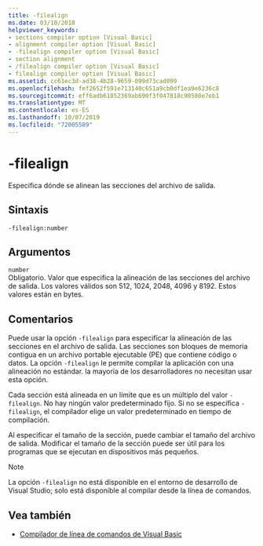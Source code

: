 ```yaml
---
title: -filealign
ms.date: 03/10/2018
helpviewer_keywords:
- sections compiler option [Visual Basic]
- alignment compiler option [Visual Basic]
- -filealign compiler option [Visual Basic]
- section alignment
- /filealign compiler option [Visual Basic]
- filealign compiler option [Visual Basic]
ms.assetid: cc61ec3d-ad38-4b28-9659-099d73cad099
ms.openlocfilehash: fef2652f591e713140c651a9cb0df1ea9e6236c8
ms.sourcegitcommit: eff6adb61852369ab690f3f047818c90580e7eb1
ms.translationtype: MT
ms.contentlocale: es-ES
ms.lasthandoff: 10/07/2019
ms.locfileid: "72005589"
---
```

# <a name="-filealign"></a>-filealign
Especifica dónde se alinean las secciones del archivo de salida.  
  
## <a name="syntax"></a>Sintaxis  
  
```console  
-filealign:number  
```  
  
## <a name="arguments"></a>Argumentos  
 `number`  
 Obligatorio. Valor que especifica la alineación de las secciones del archivo de salida. Los valores válidos son 512, 1024, 2048, 4096 y 8192. Estos valores están en bytes.  
  
## <a name="remarks"></a>Comentarios  
 Puede usar la opción `-filealign` para especificar la alineación de las secciones en el archivo de salida. Las secciones son bloques de memoria contigua en un archivo portable ejecutable (PE) que contiene código o datos. La opción `-filealign` le permite compilar la aplicación con una alineación no estándar. la mayoría de los desarrolladores no necesitan usar esta opción.  
  
 Cada sección está alineada en un límite que es un múltiplo del valor `-filealign`. No hay ningún valor predeterminado fijo. Si no se especifica `-filealign`, el compilador elige un valor predeterminado en tiempo de compilación.  
  
 Al especificar el tamaño de la sección, puede cambiar el tamaño del archivo de salida. Modificar el tamaño de la sección puede ser útil para los programas que se ejecutan en dispositivos más pequeños.  
  
> [!NOTE]
> La opción `-filealign` no está disponible en el entorno de desarrollo de Visual Studio; solo está disponible al compilar desde la línea de comandos.  
  
## <a name="see-also"></a>Vea también

- [Compilador de línea de comandos de Visual Basic](../../../visual-basic/reference/command-line-compiler/index.md)
